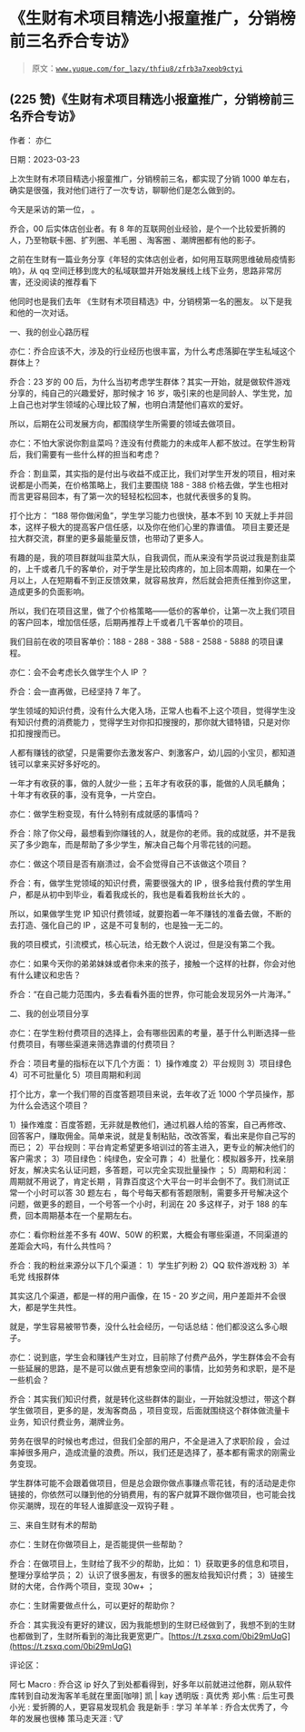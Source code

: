 # 《生财有术项目精选小报童推广，分销榜前三名乔合专访》

> 原文：[`www.yuque.com/for_lazy/thfiu8/zfrb3a7xeob9ctyi`](https://www.yuque.com/for_lazy/thfiu8/zfrb3a7xeob9ctyi)



## (225 赞)《生财有术项目精选小报童推广，分销榜前三名乔合专访》 

作者： 亦仁 

日期：2023-03-23 

上次生财有术项目精选小报童推广，分销榜前三名，都实现了分销 1000 单左右，确实是很强，我对他们进行了一次专访，聊聊他们是怎么做到的。 

今天是采访的第一位， 。 

乔合，00 后实体店创业者。有 8 年的互联网创业经验，是个一个比较爱折腾的人，乃至物联卡圈、扩列圈、羊毛圈 、淘客圈 、潮牌圈都有他的影子。 

之前在生财有一篇业务分享《年轻的实体店创业者，如何用互联网思维破局疫情影响》，从 qq 空间迁移到庞大的私域联盟并开始发展线上线下业务，思路非常厉害，还没阅读的推荐看下 

他同时也是我们去年 《生财有术项目精选》中，分销榜第一名的圈友。 以下是我和他的一次对话。 

一、我的创业心路历程 

亦仁：乔合应该不大，涉及的行业经历也很丰富，为什么考虑落脚在学生私域这个群体上？ 

乔合：23 岁的 00 后，为什么当初考虑学生群体？其实一开始，就是做软件游戏分享的，纯自己的兴趣爱好，那时候才 16 岁，吸引来的也是同龄人、学生党，加上自己也对学生领域的心理比较了解，也明白清楚他们喜欢的爱好。 

所以，后期在公司发展方向，都围绕学生所需要的领域去做项目。 

亦仁：不怕大家说你割韭菜吗？连没有付费能力的未成年人都不放过。在学生粉背后，我们需要有一些什么样的担当和考虑？ 

乔合：割韭菜，其实指的是付出与收益不成正比，我们对学生开发的项目，相对来说都是小而美，在价格策略上，我们主要围绕 188 - 388 价格去做，学生也相对而言更容易回本，有了第一次的轻轻松松回本，也就代表很多的复购。 

打个比方： “188 带你做闲鱼”，学生学习能力也很快，基本不到 10 天就上手并回本，这样子极大的提高客户信任感，以及你在他们心里的靠谱值。 项目主要还是拉大群交流，群里的更多最能量反馈，也带动了更多人。 

有趣的是，我的项目群就叫韭菜大队，自我调侃，而从来没有学员说过我是割韭菜的，上千或者几千的客单价，对于学生是比较肉疼的，加上回本周期，如果在一个月以上，人在短期看不到正反馈效果，就容易放弃，然后就会把责任推到你这里，造成更多的负面影响。 

所以，我们在项目这里，做了个价格策略——低价的客单价，让第一次上我们项目的客户回本，增加信任感，后期再推荐上千或者几千客单价的项目。 

我们目前在收的项目客单价：188 - 288 - 388 - 588 - 2588 - 5888 的项目课程。 

亦仁：会不会考虑长久做学生个人 IP ？ 

乔合：会一直再做，已经坚持 7 年了。 

学生领域的知识付费，没有什么大佬入场，正常人也看不上这个项目，觉得学生没有知识付费的消费能力 ，觉得学生对你扣扣搜搜的，那你就大错特错，只是对你扣扣搜搜而已。 

人都有赚钱的欲望，只是需要你去激发客户、刺激客户，幼儿园的小宝贝，都知道钱可以拿来买好多好吃的。 

一年才有收获的事，做的人就少一些；五年才有收获的事，能做的人凤毛麟角； 十年才有收获的事，没有竞争，一片空白。 

亦仁：做学生粉变现，有什么特别有成就感的事情吗？ 

乔合：除了你父母，最想看到你赚钱的人，就是你的老师。我的成就感，并不是我买了多少跑车，而是帮助了多少学生，解决自己每个月零花钱的问题。 

亦仁：做这个项目是否有崩溃过，会不会觉得自己不该做这个项目？ 

乔合：有，做学生党领域的知识付费，需要很强大的 IP ，很多给我付费的学生用户，都是从初中到毕业，看着我成长的，我也是看着我粉丝长大的 。 

所以，如果做学生党 IP 知识付费领域，就要抱着一年不赚钱的准备去做，不断的去打造、强化自己的 IP ，这是不可复制的，也是独一无二的。 

我的项目模式，引流模式，核心玩法，给无数个人说过，但是没有第二个我。 

亦仁：如果今天你的弟弟妹妹或者你未来的孩子，接触一个这样的社群，你会对他有什么建议和忠告？ 

乔合：“在自己能力范围内，多去看看外面的世界，你可能会发现另外一片海洋。” 

二、我的创业项目分享 

亦仁：在学生粉付费项目的选择上，会有哪些因素的考量，基于什么判断选择一些付费项目，有哪些渠道来筛选靠谱的付费项目？ 

乔合：项目考量的指标在以下几个方面： 1）操作难度 2）平台规则 3）项目绿色 4）可不可批量化 5）项目周期和利润 

打个比方，拿一个我们带的百度答题项目来说，去年收了近 1000 个学员操作，那为什么会选这个项目？ 

1）操作难度：百度答题，无非就是教他们，通过机器人给的答案，自己再修改、回答客户，赚取佣金。简单来说，就是复制粘贴，改改答案，看出来是你自己写的而已； 2）平台规则：平台肯定希望更多培训过的答主进入，更专业的解决他们的客户需求； 3）项目绿色：纯绿色，安全可靠； 4）批量化：模拟器多开，找亲朋好友，解决实名认证问题，多答题，可以完全实现批量操作 ； 5）周期和利润：周期就不用说了，肯定长期 ，背靠百度这个大平台一时半会倒不了。我们测试正常一个小时可以答 30 题左右 ，每个号每天都有答题限制，需要多开号解决这个问题，做更多的题目，一个号答一个小时，利润在 20 多这样子，对于 188 的车费，回本周期基本在一个星期左右。 

亦仁：看你粉丝差不多有 40W、50W 的积累，大概会有哪些渠道，不同渠道的差距会大吗，有什么共性吗？ 

乔合：我的粉丝来源分以下几个渠道： 1）学生扩列粉 2）QQ 软件游戏粉 3）羊毛党 线报群体 

其实这几个渠道，都是一样的用户画像，在 15 - 20 岁之间，用户差距并不会很大，都是学生共性。 

就是，学生容易被带节奏，没什么社会经历，一句话总结：他们都没这么多心眼子。 

亦仁：说到底，学生会和赚钱产生对立，目前除了付费产品外，学生群体会不会有一些延展的思路，是不是可以做点更有想象空间的事情，比如劳务和求职，是不是一些机会？ 

乔合：其实我们知识付费，就是转化这些群体的副业，一开始就没想过，带这个群学生做项目，更多的是，发淘客商品 ，项目变现，后面就围绕这个群体做流量卡业务，知识付费业务，潮牌业务。 

劳务在很早的时候也考虑过，但我们全部的用户，不全是进入了求职阶段 ，会过率掉很多用户，造成流量的浪费。所以，我们还是选择了，基本都有需求的刚需业务变现。 

学生群体可能不会跟着做项目，但是总会跟你做点事赚点零花钱，有的活动是走你链接的，你依然可以赚到他的分销费用，有的客户就算不跟你做项目，也可能会找你买潮牌，现在的年轻人谁脚底没一双钩子鞋 。 

三、来自生财有术的帮助 

亦仁：生财在你做项目上，是否能提供一些帮助？ 

乔合：在做项目上，生财给了我不少的帮助，比如： 1）获取更多的信息和项目，整理分享给学员； 2）认识了很多圈友，有很多的圈友给我知识付费； 3）链接生财的大佬，合作两个项目，变现 30w+ ； 

亦仁：生财需要做点什么，可以更好的帮助你？ 

乔合：其实我没有更好的建议，因为我能想到的生财已经做到了，我想不到的生财也都做到了，生财所看到的海比我更宽更广。[https://t.zsxq.com/0bi29mUqG](https://t.zsxq.com/0bi29mUqG) 

评论区： 

阿七 Macro : 乔合这 ip 好久了到处都看得到，好多年以前就进过他群，刚从软件库转到自动发淘客羊毛就在里面[咖啡] 凯 | kay 透明版 : 真优秀 郑小焦 : 后生可畏 小光 : 爱折腾的人，更容易发现机会 我是新手 : 学习 羊羊羊 : 乔合太优秀了，今年的发展也很棒 策马走天涯 : 🐮